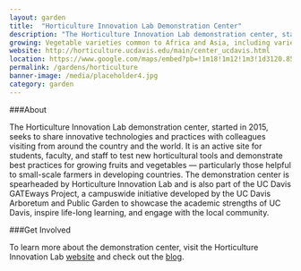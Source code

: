 ```yaml
---
layout: garden
title:  "Horticulture Innovation Lab Demonstration Center"
description: "The Horticulture Innovation Lab demonstration center, started in 2015, seeks to share innovative technologies and practices with colleagues visiting from around the country and the world."
growing: Vegetable varieties common to Africa and Asia, including varieties of amaranth, spider plant, nightshade, nakati, moringa, jutemallow, spinach, pumpkin, cucumber, beans, and more
website: http://horticulture.ucdavis.edu/main/center_ucdavis.html
location: https://www.google.com/maps/embed?pb=!1m18!1m12!1m3!1d3120.8596131562144!2d-121.74941868461072!3d38.5370041757114!2m3!1f0!2f0!3f0!3m2!1i1024!2i768!4f13.1!3m3!1m2!1s0x0%3A0x0!2zMzjCsDMyJzEzLjIiTiAxMjHCsDQ0JzUwLjAiVw!5e0!3m2!1sen!2sus!4v1459360370916
permalink: /gardens/horticulture
banner-image: /media/placeholder4.jpg
category: garden
---
```


###About

The Horticulture Innovation Lab demonstration center, started in 2015, seeks to share innovative technologies and practices with colleagues visiting from around the country and the world. It is an active site for students, faculty, and staff to test new horticultural tools and demonstrate best practices for growing fruits and vegetables — particularly those helpful to small-scale farmers in developing countries. The demonstration center is spearheaded by Horticulture Innovation Lab and is also part of the UC Davis GATEways Project, a campuswide initiative developed by the UC Davis Arboretum and Public Garden to showcase the academic strengths of UC Davis, inspire life-long learning, and engage with the local community.

###Get Involved

To learn more about the demonstration center, visit the Horticulture Innovation Lab [website](http://horticulture.ucdavis.edu/main/center_ucdavis.html) and check out the [blog](http://blog.horticulture.ucdavis.edu/2015/06/our-newest-center-here-at-uc-davis/).

